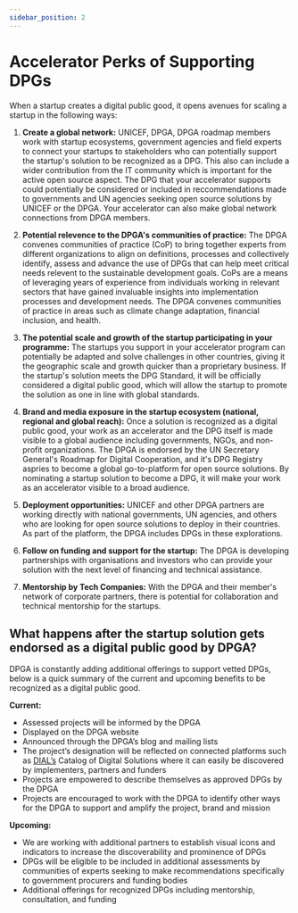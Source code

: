 ```yaml
---
sidebar_position: 2
---
```


# Accelerator Perks of Supporting DPGs

When a startup creates a digital public good, it opens avenues for scaling a startup in the following ways:

1. **Create a global network:** UNICEF, DPGA, DPGA roadmap members work with startup ecosystems, government agencies and field experts to connect your startups to stakeholders who can potentially support the startup's solution to be recognized as a DPG.  This also can include a wider contribution from the IT community which is important for the active open source aspect. The DPG that your accelerator supports could potentially be considered or included in reccommendations made to governments and UN agencies seeking open source solutions by UNICEF or the DPGA.  Your accelerator can also make global network connections from DPGA members.

2. **Potential relevence to the DPGA's communities of practice:**  The DPGA convenes communities of practice (CoP) to bring together experts from different organizations to align on definitions, processes and collectively identify, assess and advance the use of DPGs that can help meet critical needs relevent to the sustainable development goals. CoPs are a means of leveraging years of experience from individuals working in relevant sectors that have gained invaluable insights into implementation processes and development needs. The DPGA convenes communities of practice in areas such as climate change adaptation, financial inclusion, and health.

3. **The potential scale and growth of the startup participating in your programme:** The startups you support in your accelerator program can potentially be adapted and solve challenges in other countries, giving it the geographic scale and growth quicker than a proprietary business. If the startup's solution meets the DPG Standard, it will be officially considered a digital public good, which will allow the startup to promote the solution as one in line with global standards.  

4. **Brand and media exposure in the startup ecosystem (national, regional and global reach):** Once a solution is recognized as a digital public good, your work as an accelerator and the DPG itself is made visible to a global audience including governments, NGOs, and non-profit organizations. The DPGA is endorsed by the UN Secretary General's Roadmap for Digital Cooperation, and it's DPG Registry aspries to become a global go-to-platform for open source solutions. By nominating a startup solution to become a DPG, it will make your work as an accelerator visible to a broad audience.  

5. **Deployment opportunities:** UNICEF and other DPGA partners are working directly with national governments, UN agencies, and others who are looking for open source solutions to deploy in their countries. As part of the platform, the DPGA includes DPGs in these explorations.

6. **Follow on funding and support for the startup:** The DPGA is developing partnerships with organisations and investors who can provide your solution with the next level of financing and technical assistance.

7. **Mentorship by Tech Companies:** With the DPGA and their member's network of corporate partners, there is potential for collaboration and technical mentorship for the startups.

## What happens after the startup solution gets endorsed as a digital public good by DPGA?
DPGA is constantly adding additional offerings to support vetted DPGs, below is a quick summary of the current and upcoming benefits to be recognized as a digital public good.

**Current:**
* Assessed projects will be informed by the DPGA
* Displayed on the DPGA website 
* Announced through the DPGA’s blog and mailing lists
* The project’s designation will be reflected on connected platforms such as [DIAL’s](https://solutions.dial.community/) Catalog of Digital Solutions where it can easily be discovered by implementers, partners and funders
* Projects are empowered to describe themselves as approved DPGs by the DPGA 
* Projects are encouraged to work with the DPGA to identify other ways for the DPGA to support and amplify the project, brand and mission

**Upcoming:**
* We are working with additional partners to establish visual icons and indicators to increase the discoverability and prominence of DPGs 
* DPGs will be eligible to be included in additional assessments by communities of experts seeking to make recommendations specifically to government procurers and funding bodies
* Additional offerings for recognized DPGs including mentorship, consultation, and funding
